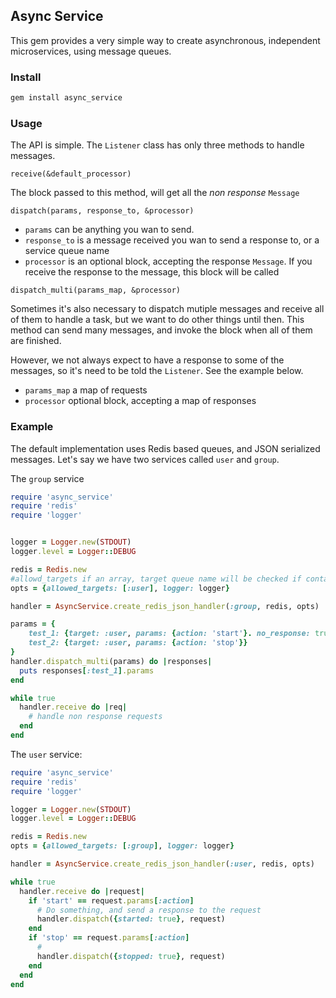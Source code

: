 ## Async Service

This gem provides a very simple way to create asynchronous, independent microservices, using message queues.

### Install
```ruby
gem install async_service
```

### Usage

The API is simple. The `Listener` class has only three methods to handle messages.

`receive(&default_processor)`

The block passed to this method, will get all the *non response* `Message`

`dispatch(params, response_to, &processor)`

* `params` can be anything you wan to send.
* `response_to` is a message received you wan to send a response to, or a service queue name
* `processor` is an optional block, accepting the response `Message`. If you receive the response to the message, this block will be called

`dispatch_multi(params_map, &processor)`

Sometimes it's also necessary to dispatch mutiple messages and receive all of them to handle a task, but we want to do other things until then. This method can send many messages, and invoke the block when all of them are finished.

However, we not always expect to have a response to some of the messages, so it's need to be told the `Listener`. See the example below.

* `params_map` a map of requests
* `processor` optional block, accepting a map of responses


### Example

The default implementation uses Redis based queues, and JSON serialized messages.
Let's say we have two services called `user` and `group`.

The `group` service

```ruby
require 'async_service'
require 'redis'
require 'logger'


logger = Logger.new(STDOUT)
logger.level = Logger::DEBUG

redis = Redis.new
#allowd_targets if an array, target queue name will be checked if contained by this list
opts = {allowed_targets: [:user], logger: logger}

handler = AsyncService.create_redis_json_handler(:group, redis, opts)

params = {
    test_1: {target: :user, params: {action: 'start'}. no_response: true},
    test_2: {target: :user, params: {action: 'stop'}}
}
handler.dispatch_multi(params) do |responses|
  puts responses[:test_1].params
end

while true
  handler.receive do |req|
    # handle non response requests
  end
end
```

The `user` service:

```ruby
require 'async_service'
require 'redis'
require 'logger'

logger = Logger.new(STDOUT)
logger.level = Logger::DEBUG

redis = Redis.new
opts = {allowed_targets: [:group], logger: logger}

handler = AsyncService.create_redis_json_handler(:user, redis, opts)

while true
  handler.receive do |request|
    if 'start' == request.params[:action]
      # Do something, and send a response to the request
      handler.dispatch({started: true}, request)
    end
    if 'stop' == request.params[:action]
      # 
      handler.dispatch({stopped: true}, request)
    end
  end
end
```
